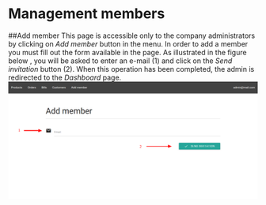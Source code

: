 # Management members
##Add member
This page is accessible only to the company administrators by clicking on *Add member* button in the menu.
In order to add a member you must fill out the form available in the page. As illustrated in the figure below , you will be asked to enter an e-mail (1) and click on the *Send invitation* button (2). When this operation has been completed, the admin is redirected to the *Dashboard* page.
![](../img/addMember.png)

